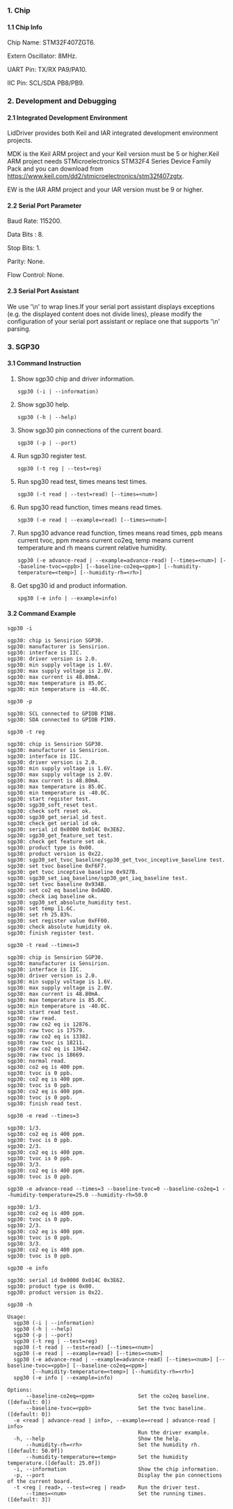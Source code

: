 ### 1. Chip

#### 1.1 Chip Info

Chip Name: STM32F407ZGT6.

Extern Oscillator: 8MHz.

UART Pin: TX/RX PA9/PA10.

IIC Pin: SCL/SDA PB8/PB9.

### 2. Development and Debugging

#### 2.1 Integrated Development Environment

LidDriver provides both Keil and IAR integrated development environment projects.

MDK is the Keil ARM project and your Keil version must be 5 or higher.Keil ARM project needs STMicroelectronics STM32F4 Series Device Family Pack and you can download from https://www.keil.com/dd2/stmicroelectronics/stm32f407zgtx.

EW is the IAR ARM project and your IAR version must be 9 or higher.

#### 2.2 Serial Port Parameter

Baud Rate: 115200.

Data Bits : 8.

Stop Bits: 1.

Parity: None.

Flow Control: None.

#### 2.3 Serial Port Assistant

We use '\n' to wrap lines.If your serial port assistant displays exceptions (e.g. the displayed content does not divide lines), please modify the configuration of your serial port assistant or replace one that supports '\n' parsing.

### 3. SGP30

#### 3.1 Command Instruction

1. Show sgp30 chip and driver information.

   ```shell
   sgp30 (-i | --information)
   ```

2. Show sgp30 help.

   ```shell
   sgp30 (-h | --help)
   ```

3. Show sgp30 pin connections of the current board.

   ```shell
   sgp30 (-p | --port)
   ```

4. Run sgp30 register test.

   ```shell
   sgp30 (-t reg | --test=reg)
   ```

5. Run spg30 read test, times means test times.

   ```shell
   sgp30 (-t read | --test=read) [--times=<num>]
   ```

6. Run spg30 read function, times means read times.

   ```shell
   sgp30 (-e read | --example=read) [--times=<num>]
   ```

7. Run spg30 advance read function, times means read times, ppb means current tvoc, ppm means current co2eq, temp means current temperature and rh means current relative humidity.

   ```shell
   sgp30 (-e advance-read | --example=advance-read) [--times=<num>] [--baseline-tvoc=<ppb>] [--baseline-co2eq=<ppm>] [--humidity-temperature=<temp>] [--humidity-rh=<rh>]
   ```

8. Get spg30 id and product information.

   ```shell
   spg30 (-e info | --example=info)
   ```

#### 3.2 Command Example

```shell
sgp30 -i

sgp30: chip is Sensirion SGP30.
sgp30: manufacturer is Sensirion.
sgp30: interface is IIC.
sgp30: driver version is 2.0.
sgp30: min supply voltage is 1.6V.
sgp30: max supply voltage is 2.0V.
sgp30: max current is 48.80mA.
sgp30: max temperature is 85.0C.
sgp30: min temperature is -40.0C.
```

```shell
sgp30 -p

sgp30: SCL connected to GPIOB PIN8.
sgp30: SDA connected to GPIOB PIN9.
```

```shell
sgp30 -t reg

sgp30: chip is Sensirion SGP30.
sgp30: manufacturer is Sensirion.
sgp30: interface is IIC.
sgp30: driver version is 2.0.
sgp30: min supply voltage is 1.6V.
sgp30: max supply voltage is 2.0V.
sgp30: max current is 48.80mA.
sgp30: max temperature is 85.0C.
sgp30: min temperature is -40.0C.
sgp30: start register test.
sgp30: sgp30_soft_reset test.
sgp30: check soft reset ok.
sgp30: sgp30_get_serial_id test.
sgp30: check get serial id ok.
sgp30: serial id 0x0000 0x014C 0x3E62.
sgp30: sgp30_get_feature_set test.
sgp30: check get feature set ok.
sgp30: product type is 0x00.
sgp30: product version is 0x22.
sgp30: sgp30_set_tvoc_baseline/sgp30_get_tvoc_inceptive_baseline test.
sgp30: set tvoc baseline 0xF6F7.
sgp30: get tvoc inceptive baseline 0x927B.
sgp30: sgp30_set_iaq_baseline/sgp30_get_iaq_baseline test.
sgp30: set tvoc baseline 0x934B.
sgp30: set co2 eq baseline 0xDADD.
sgp30: check iaq baseline ok.
sgp30: sgp30_set_absolute_humidity test.
sgp30: set temp 11.6C.
sgp30: set rh 25.83%.
sgp30: set register value 0xFF00.
sgp30: check absolute humidity ok.
sgp30: finish register test.
```

```shell
sgp30 -t read --times=3

sgp30: chip is Sensirion SGP30.
sgp30: manufacturer is Sensirion.
sgp30: interface is IIC.
sgp30: driver version is 2.0.
sgp30: min supply voltage is 1.6V.
sgp30: max supply voltage is 2.0V.
sgp30: max current is 48.80mA.
sgp30: max temperature is 85.0C.
sgp30: min temperature is -40.0C.
sgp30: start read test.
sgp30: raw read.
sgp30: raw co2 eq is 12876.
sgp30: raw tvoc is 17579.
sgp30: raw co2 eq is 13382.
sgp30: raw tvoc is 18211.
sgp30: raw co2 eq is 13642.
sgp30: raw tvoc is 18669.
sgp30: normal read.
sgp30: co2 eq is 400 ppm.
sgp30: tvoc is 0 ppb.
sgp30: co2 eq is 400 ppm.
sgp30: tvoc is 0 ppb.
sgp30: co2 eq is 400 ppm.
sgp30: tvoc is 0 ppb.
sgp30: finish read test.
```

```shell
sgp30 -e read --times=3

sgp30: 1/3.
sgp30: co2 eq is 400 ppm.
sgp30: tvoc is 0 ppb.
sgp30: 2/3.
sgp30: co2 eq is 400 ppm.
sgp30: tvoc is 0 ppb.
sgp30: 3/3.
sgp30: co2 eq is 400 ppm.
sgp30: tvoc is 0 ppb.
```

```shell
sgp30 -e advance-read --times=3 --baseline-tvoc=0 --baseline-co2eq=1 --humidity-temperature=25.0 --humidity-rh=50.0

sgp30: 1/3.
sgp30: co2 eq is 400 ppm.
sgp30: tvoc is 0 ppb.
sgp30: 2/3.
sgp30: co2 eq is 400 ppm.
sgp30: tvoc is 0 ppb.
sgp30: 3/3.
sgp30: co2 eq is 400 ppm.
sgp30: tvoc is 0 ppb.
```

```shell
sgp30 -e info

sgp30: serial id 0x0000 0x014C 0x3E62.
sgp30: product type is 0x00.
sgp30: product version is 0x22.
```

```shell
sgp30 -h

Usage:
  sgp30 (-i | --information)
  sgp30 (-h | --help)
  sgp30 (-p | --port)
  sgp30 (-t reg | --test=reg)
  sgp30 (-t read | --test=read) [--times=<num>]
  sgp30 (-e read | --example=read) [--times=<num>]
  sgp30 (-e advance-read | --example=advance-read) [--times=<num>] [--baseline-tvoc=<ppb>] [--baseline-co2eq=<ppm>]
        [--humidity-temperature=<temp>] [--humidity-rh=<rh>]
  spg30 (-e info | --example=info)

Options:
      --baseline-co2eq=<ppm>              Set the co2eq baseline.([default: 0])
      --baseline-tvoc=<ppb>               Set the tvoc baseline.([default: 0])
  -e <read | advance-read | info>, --example=<read | advance-read | info>
                                          Run the driver example.
  -h, --help                              Show the help.
      --humidity-rh=<rh>                  Set the humidity rh.([default: 50.0f])
      --humidity-temperature=<temp>       Set the humidity temperature.([default: 25.0f])
  -i, --information                       Show the chip information.
  -p, --port                              Display the pin connections of the current board.
  -t <reg | read>, --test=<reg | read>    Run the driver test.
      --times=<num>                       Set the running times.([default: 3])
```

